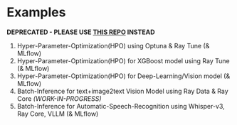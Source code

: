 # Examples
**DEPRECATED - PLEASE USE [THIS REPO](https://github.com/databricks-industry-solutions/ray-framework-on-databricks) INSTEAD**
1. Hyper-Parameter-Optimization(HPO) using Optuna & Ray Tune (& MLflow)
2. Hyper-Parameter-Optimization(HPO) for XGBoost model using Ray Tune (& MLflow)
3. Hyper-Parameter-Optimization(HPO) for Deep-Learning/Vision model (& MLflow)
4. Batch-Inference for text+image2text Vision Model using Ray Data & Ray Core _(WORK-IN-PROGRESS)_
5. Batch-Inference for Automatic-Speech-Recognition using Whisper-v3, Ray Core, VLLM (& MLflow)